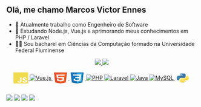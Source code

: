 ## Olá, me chamo Marcos Victor Ennes


- 🔭 Atualmente trabalho como Engenheiro de Software
- 🌱 Estudando Node.js, Vue.js e aprimorando meus conhecimentos em PHP / Laravel
- 👨‍🎓 Sou bacharel em Ciências da Computação formado na Universidade Federal Fluminense

<div align="center">
    <a href="https://github.com/Marcosennes">
    <img height="180em" src="https://github-readme-stats.vercel.app/api?username=Marcosennes&show_icons=true&theme=react&include_all_commits=true&count_private=true"/>
    <img height="180em" src="https://github-readme-stats.vercel.app/api/top-langs/?username=Marcosennes&layout=compact&langs_count=7&theme=react"/>
    <div style="display: inline_block"><br>
    <img align="center" alt="Javascript" height="30" width="40" title="Javascript" src="https://raw.githubusercontent.com/devicons/devicon/master/icons/javascript/javascript-plain.svg">
    <img align="center" height="30"  alt="Vue.js" height="30" width="40" title="Vue.js" src="https://user-images.githubusercontent.com/43481166/196192393-24085eb3-e62e-4bbc-b42c-681e8f366bca.png"/>
    <img align="center" alt="HTML 5" height="30" width="40" title="HTML 5" src="https://raw.githubusercontent.com/devicons/devicon/master/icons/html5/html5-original.svg">
    <img align="center" alt="CSS 3" height="30" width="40"  title="CSS 3" src="https://raw.githubusercontent.com/devicons/devicon/master/icons/css3/css3-original.svg">
    <img align="center" alt="PHP" height="30" width="40"  title="PHP" src="https://cdn.jsdelivr.net/gh/devicons/devicon/icons/php/php-plain.svg" />
    <img align="center" alt="Laravel" height="30" width="40" title="Laravel" src="https://cdn.jsdelivr.net/gh/devicons/devicon/icons/laravel/laravel-plain.svg" />
    <img align="center" alt="Java" height="30" width="40" title="Java" src="https://cdn.jsdelivr.net/gh/devicons/devicon/icons/java/java-original-wordmark.svg" />
    <img align="center" alt="MySQL" height="30" width="40" title="MySQL" src="https://cdn.jsdelivr.net/gh/devicons/devicon/icons/mysql/mysql-plain-wordmark.svg" />
    <img align="center" alt="Python" height="30" width="40" title="Python" src="https://raw.githubusercontent.com/devicons/devicon/master/icons/python/python-original.svg">
</div>
</div>
      
##
      
<div>
    <a href="https://www.instagram.com/marcos_ennes07/" target="_blank"><img src="https://img.shields.io/badge/-Instagram-%23E4405F?style=for-the-badge&logo=instagram&logoColor=white" target="_blank"></a>
    <a href = "mailto:marcosvictoreb@gmail.com"><img src="https://img.shields.io/badge/-Gmail-%23333?style=for-the-badge&logo=gmail&logoColor=white" target="_blank"></a>
    <a href="https://www.linkedin.com/in/marcos-ennes-2ba3a3197" target="_blank"><img src="https://img.shields.io/badge/-LinkedIn-%230077B5?style=for-the-badge&logo=linkedin&logoColor=white" target="_blank"></a> 
    <a href="https://pt.stackoverflow.com/users/193797/marcos-ennes" target="_blank"><img src="https://img.shields.io/badge/Stack_Overflow-FE7A16?style=for-the-badge&logo=stack-overflow&logoColor=white" target="_blank"></a> 
    
</div>
